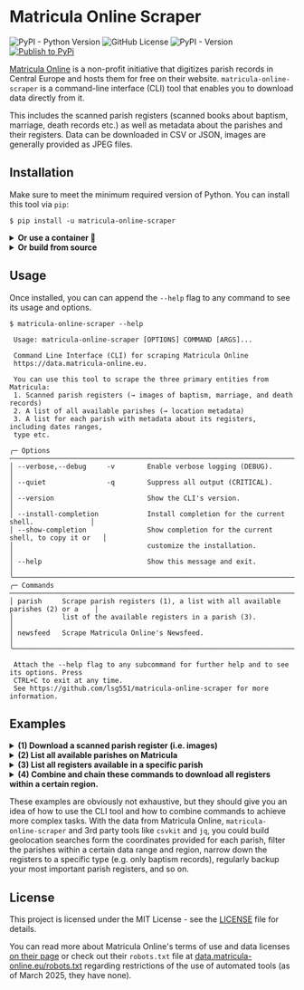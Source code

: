 # Matricula Online Scraper

![PyPI - Python Version](https://img.shields.io/pypi/pyversions/matricula-online-scraper?logo=python)
![GitHub License](https://img.shields.io/github/license/lsg551/matricula-online-scraper?logo=pypi)
![PyPI - Version](https://img.shields.io/pypi/v/matricula-online-scraper?logo=pypi)
[![Publish to PyPi](https://github.com/lsg551/matricula-online-scraper/actions/workflows/publish.yml/badge.svg)](https://github.com/lsg551/matricula-online-scraper/actions/workflows/publish.yml)


[Matricula Online](https://data.matricula-online.eu/) is a non-profit initiative that digitizes parish records in Central Europe and hosts them for free on their website. `matricula-online-scraper` is a command-line interface (CLI) tool that enables you to download data directly from it.

This includes the scanned parish registers (scanned books about baptism, marriage, death records etc.) as well as metadata about the parishes and their registers. Data can be downloaded in CSV or JSON, images are generally provided as JPEG files.

## Installation

Make sure to meet the minimum required version of Python. You can install
this tool via `pip`:

```console
$ pip install -u matricula-online-scraper
```

<details><summary><b>Or use a container 🐳</b></summary>
<p>

For every version, an OCI container image is built and published to GHCR.io (GitHub's own container registry).
This is especially useful if you do not want to deal with Python environments, multiple Python versions and package managers.
Or you could use `matricula-online-scraper` in an automated environment this way.
The image can also be used as a disposable container, leaving no dependencies or build artifacts on your system.

Simply copy and paste the following command into your terminal, it will automatically pull the latest image and run it:

```bash
$ docker run --rm -it ghcr.io/lsg551/matricula-online-scraper:latest
```

This will print the default help message and exit – but from the container and the output will be visible in your terminal.

You can append any command of `matricula-online-scraper` to the end to run it directly, e.g. to list all parishes:

```bash
# docker run --rm -it <IMAGE> <SUBCOMMAND>
$ docker run --rm -it ghcr.io/lsg551/matricula-online-scraper:latest parish list
```

If you want to scrape data and save it to your local filesystem, you will have to create a [bind mount](https://docs.docker.com/engine/storage/bind-mounts/) via the `-v` flag though.
Otherwise, the data would be saved inside the container, but not on your own machine.

Let's say you want to scrape [this parish register](https://data.matricula-online.eu/de/deutschland/muenster/anholt-st-pankratius/KB001_1/?pg=1) and save it to your current working directory.

```bash
$ docker run -v "$(pwd):/data" --rm -it ghcr.io/lsg551/matricula-online-scraper:latest \
    parish fetch https://data.matricula-online.eu/de/deutschland/muenster/anholt-st-pankratius/KB001_1/?pg=1 \
    -o /data/matricula
```

It will write directly from the container to a subfolder in your current working directory (`pwd`) called `matricula`, which is mounted to `/data/` inside the container.

Lastly, you can also get an interactive shell in the container

```bash
$ docker run --rm -it --entrypoint /bin/bash ghcr.io/lsg551/matricula-online-scraper
root@abc123:/app# matricula-online-scraper --version
0.8.0
```

This will keep the container running until you exit it with `exit`, so you can run any command inside as you like.


**NOTE**: You could also use [`podman`](https://podman.io), a drop-in replacement for `docker`, if you like. The commands are the same.

</p>
</details>
<details><summary><b>Or build from source</b></summary>
<p>

If you want to get the latest version or just build from source, you can clone the repository and install it manually,
favorably via [`uv`](https://docs.astral.sh/uv/):

```console
$ git clone https://github.com/lsg551/matricula-online-scraper.git
$ cd matricula-online-scraper
$ uv venv && uv sync
```

If you do not have `uv` installed, you can install it via `pip`:

```console
$ pip install -r requirements.txt
```

</p>
</details>

## Usage

Once installed, you can can append the `--help` flag to any command to see its usage and options.

```
$ matricula-online-scraper --help

 Usage: matricula-online-scraper [OPTIONS] COMMAND [ARGS]...

 Command Line Interface (CLI) for scraping Matricula Online
 https://data.matricula-online.eu.

 You can use this tool to scrape the three primary entities from Matricula:
 1. Scanned parish registers (→ images of baptism, marriage, and death records)
 2. A list of all available parishes (→ location metadata)
 3. A list for each parish with metadata about its registers, including dates ranges,
 type etc.

╭─ Options ──────────────────────────────────────────────────────────────────────────────╮
│ --verbose,--debug     -v        Enable verbose logging (DEBUG).                        │
│ --quiet               -q        Suppress all output (CRITICAL).                        │
│ --version                       Show the CLI's version.                                │
│ --install-completion            Install completion for the current shell.              │
│ --show-completion               Show completion for the current shell, to copy it or   │
│                                 customize the installation.                            │
│ --help                          Show this message and exit.                            │
╰────────────────────────────────────────────────────────────────────────────────────────╯
╭─ Commands ─────────────────────────────────────────────────────────────────────────────╮
│ parish     Scrape parish registers (1), a list with all available parishes (2) or a    │
│            list of the available registers in a parish (3).                            │
│ newsfeed   Scrape Matricula Online's Newsfeed.                                         │
╰────────────────────────────────────────────────────────────────────────────────────────╯

 Attach the --help flag to any subcommand for further help and to see its options. Press
 CTRL+C to exit at any time.
 See https://github.com/lsg551/matricula-online-scraper for more information.
```


## Examples

<details><summary><b>(1) Download a scanned parish register (i.e. images)</b></summary>
<p>

Imagine you opened a certain parish register on Matricula and want to download the entire book or a single page.
Let's say you want to download the death register of [Bautzen, Germany](https://data.matricula-online.eu/en/deutschland/dresden/bautzen/),
starting from 1661. Copy the URL of the register when you are in the image viewer, this might look like `https://data.matricula-online.eu/en/deutschland/dresden/bautzen/11/?pg=1`.

Then run the following command and paste the URL into the prompt:

```console
$ matricula-online-scraper parish fetch https://data.matricula-online.eu/en/deutschland/dresden/bautzen/11/?pg=1
```

Run `matricula-online-scraper parish fetch --help` to see all available options.

</p>
</details>

<details><summary><b>(2) List all available parishes on Matricula</b></summary>
<p>

```console
$ matricula-online-scraper parish list
```

This command will fetch all parishes from Matricula Online, effectively scraping the entire ["Fonds" page](https://data.matricula-online.eu/en/bestande/).
The resulting data looks like:

```csv
country    , region                          , name                 , url                                                                          , longitude         , latitude
Deutschland, "Passau, rk. Bistum"            , Arbing-bei-Neuoetting, https://data.matricula-online.eu/en/deutschland/passau/arbing-bei-neuoetting/, 12.7081934381511  , 48.32953342002908
Österreich , Oberösterreich: Rk. Diözese Linz, Eberschwang          , https://data.matricula-online.eu/en/oesterreich/oberoesterreich/eberschwang/ , 13.5620985        , 48.15550995
Polen      , "Breslau/Wroclaw, Staatsarchiv" , Hermsdorf            , https://data.matricula-online.eu/en/polen/breslau/hermsdorf/                 , 15.642741683666767, 50.84699257482722
```

It may take a few minutes to complete and will yield a few thousand rows. Each `url` value leads to the main page of the parish
and can bepiped into the next command (3) to fetch metadata about the parish's registers.

Run `matricula-online-scraper parish list --help` to see all available options.

---

[![Cache Parishes](https://github.com/lsg551/matricula-online-scraper/actions/workflows/cache-parishes.yml/badge.svg)](https://github.com/lsg551/matricula-online-scraper/actions/workflows/cache-parishes.yml)
![GitHub last commit (branch)](https://img.shields.io/github/last-commit/lsg551/matricula-online-scraper/cache%2Fparishes?path=parishes.csv.gz&label=last%20caching&cacheSeconds=43200)

<b>NOTE</b>: The data only changes rarely. A GitHub workflow automatically executes this command once a week
and pushes to [`cache/parishes`](https://github.com/lsg551/matricula-online-scraper/tree/cache/parishes).
This has the advantage that you can download the data without having to run and waiting for the command yourself
as well as taking some load off the Matricula servers.

Click here to download the entire CSV: 👉 [`parishes.csv`](https://github.com/lsg551/matricula-online-scraper/raw/cache/parishes/parishes.csv.gz) 👈

Or with cURL:
```console
curl -L https://github.com/lsg551/matricula-online-scraper/raw/cache/parishes/parishes.csv.gz | gunzip > parishes.csv
```

</p>
</details>

<details><summary><b>(3) List all registers available in a specific parish</b></summary>
<p>

This command will download a list of all available registers for a single parish, including certain metadata such as
the type of register, the date range, and the URL to the register itself etc.

```console
$ matricula-online-scraper parish show https://data.matricula-online.eu/en/deutschland/muenster/muenster-st-martini/
```

A sample from the output (here _JSON Lines_) looks like this:

```json
{
    "name": "Taufen",
    "url": "https://data.matricula-online.eu/en/deutschland/muenster/muenster-st-martini/KB001/",
    "accession_number": "KB001",
    "date": "1715 - 1800",
    "register_type": "Taufen",
    "date_range_start": "Jan. 1, 1715",
    "date_range_end": "Dec. 31, 1800"
}
```

Run `matricula-online-scraper parish show --help` to see all available options.

</p>
</details>

<details><summary><b>(4) Combine and chain these commands to download all registers within a certain region.</b></summary>
<p>

The three examples above only highlight a single command for different data types each. However, this data is not unconnected and can be linked together. The CLI is designed with this in mind, so you can easily combine commands, pipe data around, and chain them together to achieve more complex tasks.

For example, after you have obtained a complete list of all parishes (2), you can filter that list to only include parishes within a certain region, such as "Paderborn" in Germany, and then pipe these parish URLs from that list into the next command to download a list for each parish with metadata about its registers (3). Finally, you can pipe the URLs of the registers into the next command to download the images of the registers (1).

The following command will download the cached list with all parishes (2) (faster than `matricula-online-scraper parish list`), filter all parishes within the region "Paderborn", and pipe the parish URLs to `matricula-online-scraper parish show` to get the metadata about the registers for each parish (3). Then, `matricula-online-scraper parish fetch` will be called for all registers of each parish and proceeds to download the images of the registers (1).

<!-- TODO: `xargs` in `xargs -n 1 -P 4 matricula-online-scraper parish show -o -` is no longer needed, because `parish show` soon allows lists to be piped to STDIN  -->

```console
curl -sL https://github.com/lsg551/matricula-online-scraper/raw/cache/parishes/parishes.csv.gz \
    | gunzip \
    | csvgrep -c region -m "Paderborn" \
    | csvcut -c url \
    | csvformat --skip-header \
    | xargs -n 1 -P 4 matricula-online-scraper parish show -o - \
    | jq -r ".url // empty" \
    | matricula-online-scraper parish fetch
```

It uses [`csvkit`](https://csvkit.readthedocs.io/en/latest/index.html) for processing the CSV data. Make sure to install it via `pip install csvkit` or your package manager of choice if you want to replicate this example. Also make sure to have [`jq`](https://stedolan.github.io/jq/) installed, as it is used to parse and manipulate the JSON output of some commands.

</p>
</details>

These examples are obviously not exhaustive, but they should give you an idea of how to use the CLI tool and how to combine commands to achieve more complex tasks. With the data from Matricula Online, `matricula-online-scraper` and 3rd party tools like `csvkit` and `jq`, you could build geolocation searches form the coordinates provided for each parish, filter the parishes within a certain data range and region, narrow down the registers to a specific type (e.g. only baptism records), regularly backup your most important parish registers, and so on.




## License

This project is licensed under the MIT License - see the [LICENSE](LICENSE) file
for details.

You can read more about Matricula Online's terms of use and data licenses
[on their page](https://data.matricula-online.eu/en/nutzungsbedingungen/) or
check out their `robots.txt` file at
[data.matricula-online.eu/robots.txt](https://data.matricula-online.eu/robots.txt)
regarding restrictions of the use of automated tools (as of March 2025, they
have none).
